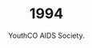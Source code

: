 ---
published: true
layout: "post"
title: "1994"
timeline: "false"
teaserText: "YouthCO has demonstrated that Youth have the right to be active participants in their own health. Caitlin's story is the perfect example of the power and impact of true youth engagement."
subtitle: "YouthCO AIDS Society."
video: "http://player.vimeo.com/video/71840890"
teaserImg: "1994-teaser.jpg"
featureImg: "1994-feature.jpg"

statistics:
- stat: "840"
  desc: "diagnoses in BC, an all-time provincial high."
  link: "http://www.bccdc.ca/NR/rdonlyres/54BFF7F2-E283-4E72-BF2A-73EC2813F0D1/0/HIV_Annual_Report_2011_20111011.pdf"
  type: "pdf"

- stat: "19.5"
  desc: "million people worldwide have been infected with HIV to date."
  link: "http://www.worldaidscampaign.org/world-aids-day/history-of-world-aids-day/"
  type: "webpage"

- stat: "32,995"
  desc: "Canadians living with HIV"
  link: "http://www.cdnaids.ca/canadianaidssocietymilestones"
  type: "webpage"

global:
- item: "Randy Shilts, author of the ‘And the Band Played On’, dies of AIDS."
  link: "http://articles.latimes.com/1994-02-18/news/mn-24467_1_randy-shilts"
  type: "webpage"

- item: "The clinical trial known as '076' showed that AZT reduced rates of Mother-to-Child Transmission."
  link: "http://caps.ucsf.edu/factsheets/mother-to-child-transmission-mtct/"
  type: "webpage"

- item: "Tom Hanks wins ‘Best Actor in a Leading Role’ for the movie Philadelphia."
  link: "http://www.youtube.com/watch?v=cl4B9AU45P4"
  type: "video"

- item: "First openly positive reality star, from MTV Real World, Pedro Zamora, dies of AIDS."
  link: "http://www.youtube.com/watch?v=m1lfb6xufCA"
  type: "video"

national:
- item: "The Canadian Human Rights Commission (CHRC) revises its original 1988 policy statement. This revised statement set a national precedent, in which HIV/AIDS officially became defined as a disability. "
  link: "http://www.aidslaw.ca/EN/AGM2008/documents/RPeck_workshop-ENG.pdf"
  type: "pdf"

- item: "The BC PWA publishes a controversial paper, which states that it aims to empower their members by respecting individual’s choice regarding euthanasia. "
  link: "http://www.positivelivingbc.org/files/bcpwa/articles/bcpwa-history-long.pdf"
  type: "pdf"

- item: "The BC provincial government announces limited HIV/AIDS  funding, most of which impacts the Lower Mainland."

year:
- item: "Nancy Kerrigan is clubbed on the right leg by an assailant, under orders from figure skating rival Tonya Harding's ex-husband."
  link: "http://www.youtube.com/watch?v=6T09XWRkq5M"
  type: "video"

- item: "The Rwandan Genocide begins in Kigali, Rwanda."
  link: "http://www.youtube.com/watch?v=u3DrvrrSgHI"
  type: "video"

- item: "South Africa holds its first fully multiracial elections, marking the end of apartheid."
  link: "http://www.youtube.com/watch?v=-2cu3BALLVU"
  type: "video"

local:
- item: "YouthCO AIDS Society, the first 100% youth administered AIDS organization is established. Today it remains the only organization of its kind."
  link: "www.youthco.org"
  type: "webpage"

- item: "The City of Vancouver declares June 11 as 'Friends for Life Day.'"

- item: "The 'Vancouver Meals Society' changes its name to 'A Loving Spoonful'."
  link: "http://www.alovingspoonful.org/files_2/aboutus.php"
  type: "webpage"

- item: "Positive Women's Network (PWN) moves into new location, with a private entrance, to ensure the safety of some of their clients."
  link: "http://www.positivelivingbc.org/files/bcpwa/articles/bcpwa-history-long.pdf"
  type: "pdf"

- item: "At the Academy Awards, the broadcast tapes of Dr. Peter are nominated for an Oscar. The Dr. Peter AIDS Foundation hosts a celebratory event at the CBC studio in Vancouver."
  link: "http://www.drpeter.org/about-us/legacy-of-dr-peter/"
  type: "webpage"

- item: "HIV/AIDS nursing course is established at University of British Columbia."

- item: "AIDS Vancouver assists 1,157 clients."
---